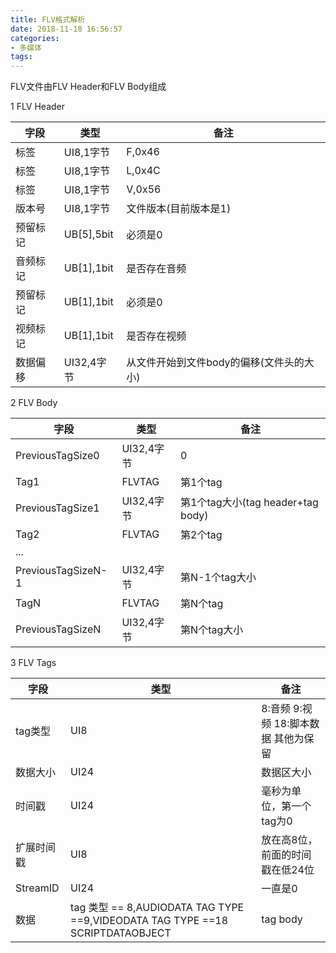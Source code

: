 ```yaml
---
title: FLV格式解析
date: 2018-11-18 16:56:57
categories:
- 多媒体
tags:
---
```

FLV文件由FLV Header和FLV Body组成

1  FLV Header

|字段|	类型|	备注|
|-|-|-|
|标签|	UI8,1字节|	F,0x46|
|标签|	UI8,1字节|	L,0x4C|
|标签|	UI8,1字节|	V,0x56|
|版本号|	UI8,1字节|	文件版本(目前版本是1)|
|预留标记|	UB[5],5bit|	必须是0|
|音频标记|	UB[1],1bit|	是否存在音频|
|预留标记|	UB[1],1bit|	必须是0|
|视频标记|	UB[1],1bit|	是否存在视频|
|数据偏移|	UI32,4字节|	从文件开始到文件body的偏移(文件头的大小)|


2  FLV Body

|字段|	类型|	备注|
|-|-|-|
|PreviousTagSize0|	UI32,4字节|	0|
|Tag1|	FLVTAG|	第1个tag|
|PreviousTagSize1|	UI32,4字节|	第1个tag大小(tag header+tag body)|
|Tag2|	FLVTAG|	第2个tag|
|...|||
|PreviousTagSizeN-1|	UI32,4字节|	第N-1个tag大小|
|TagN|	FLVTAG|	第N个tag|
|PreviousTagSizeN|	UI32,4字节|	第N个tag大小|


3  FLV Tags

|字段|	类型|	备注|
|-|-|-|
|tag类型|	UI8|	8:音频 9:视频 18:脚本数据 其他为保留|
|数据大小|	UI24|	数据区大小|
|时间戳|	UI24|	毫秒为单位，第一个tag为0|
|扩展时间戳|	UI8|	放在高8位，前面的时间戳在低24位|
|StreamID|	UI24|	一直是0|
|数据	|tag 类型 ==  8,AUDIODATA TAG TYPE ==9,VIDEODATA TAG TYPE ==18 SCRIPTDATAOBJECT|	tag body